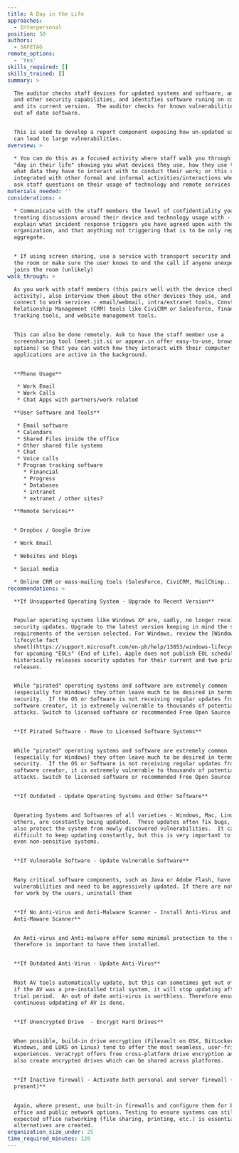 ```yaml
---
title: A Day in the Life
approaches:
  - Interpersonal
position: 50
authors:
  - SAFETAG
remote_options:
  - 'Yes'
skills_required: []
skills_trained: []
summary: >

  The auditor checks staff devices for updated systems and software, anti-virus
  and other security capabilities, and identifies software runing on computers
  and its current version.  The auditor checks for known vulnerabilities to any
  out of date software.


  This is used to develop a report component exposing how un-updated software
  can lead to large vulnerabilities.
overview: >

  * You can do this as a focused activity where staff walk you through a usual
  "day in their life" showing you what devices they use, how they use them, and
  what data they have to interact with to conduct their work; or this can be
  integrated with other formal and informal activities/interactions where you
  ask staff questions on their usage of technology and remote services
materials_needed: ''
considerations: >

  * Communicate with the staff members the level of confidentiality you are
  treating discussions around their device and technology usage with - i.e.
  explain what incident response triggers you have agreed upon with the
  organization, and that anything not triggering that is to be only reported in
  aggregate.


  * If using screen sharing, use a service with transport security and "lock"
  the room or make sure the user knows to end the call if anyone unexpected
  joins the room (unlikely)
walk_through: >

  As you work with staff members (this pairs well with the device checklist
  activity), also interview them about the other devices they use, and how they
  connect to work services - email/webmail, intra/extranet tools, Constituent
  Relationship Management (CRM) tools like CiviCRM or Salesforce, financial
  tracking tools, and website management tools.


  This can also be done remotely. Ask to have the staff member use a
  screensharing tool (meet.jit.si or appear.in offer easy-to-use, browser based
  options) so that you can watch how they interact with their computer and what
  applications are active in the background.


  **Phone Usage**

   * Work Email
   * Work Calls
   * Chat Apps with partners/work related

  **User Software and Tools**

   * Email software
   * Calendars
   * Shared Files inside the office
   * Other shared file systems
   * Chat
   * Voice calls
   * Program tracking software
     * Financial
     * Progress
     * Databases
     * intranet
     * extranet / other sites?

  **Remote Services**


  * Dropbox / Google Drive

  * Work Email

  * Websites and blogs

  * Social media

  * Online CRM or mass-mailing tools (SalesForce, CiviCRM, MailChimp...)
recommendations: >

  **If Unsupported Operating System - Upgrade to Recent Version**


  Popular operating systems like Windows XP are, sadly, no longer receiving
  security updates. Upgrade to the latest version keeping in mind the system
  requirements of the version selected. For Windows, review the [Windows
  lifecycle fact
  sheet](https://support.microsoft.com/en-ph/help/13853/windows-lifecycle-fact-sheet)
  for upcoming "EOLs" (End of Life). Apple does not publish EOL schedules, but
  historically releases security updates for their current and two prior
  releases. 


  While "pirated" operating systems and software are extremely common
  (especially for Windows) they often leave much to be desired in terms of
  security.  If the OS or Software is not receiving regular updates from the
  software creator, it is extremely vulnerable to thousands of potential
  attacks. Switch to licensed software or recommended Free Open Source Software


  **If Pirated Software - Move to Licensed Software Systems**


  While "pirated" operating systems and software are extremely common
  (especially for Windows) they often leave much to be desired in terms of
  security.  If the OS or Software is not receiving regular updates from the
  software creator, it is extremely vulnerable to thousands of potential
  attacks. Switch to licensed software or recommended Free Open Source Software


  **If Outdated - Update Operating Systems and Other Software**


  Operating Systems and Softwares of all varieties - Windows, Mac, Linux, and
  others, are constantly being updated.  These updates often fix bugs, but they
  also protect the system from newly discovered vulnerabilities.  It can seem
  difficult to keep updating constantly, but this is very important to protect
  even non-sensitive systems.


  **If Vulnerable Software - Update Vulnerable Software**


  Many critical software components, such as Java or Adobe Flash, have many
  vulnerabilities and need to be aggressively updated. If there are not needed
  for work by the users, uninstall them


  **If No Anti-Virus and Anti-Malware Scanner - Install Anti-Virus and
  Anti-Maware Scanner**


  An Anti-virus and Anti-malware offer some minimal protection to the system and
  therefore is important to have them installed.


  **If Outdated Anti-Virus - Update Anti-Virus**


  Most AV tools automatically update, but this can sometimes get out of sync, or
  if the AV was a pre-installed trial system, it will stop updating after its
  trial period.  An out of date anti-virus is worthless. Therefore ensure that
  continuous udpdating of AV is done.


  **If Unencrypted Drive  - Encrypt Hard Drives**


  When possible, build-in drive encryption (Filevault on OSX, BitLockeron
  Windows, and LUKS on Linux) tend to offer the most seamless, user-friendly
  experiences. VeraCrypt offers free cross-platform drive encryption and cna
  also create encrypted drives which can be shared across platforms.


  **If Inactive firewall - Activate both personal and server firewall (If
  present)**


  Again, where present, use built-in firewalls and configure them for both
  office and public network options. Testing to ensure systems can still perform
  expected office natworking (file sharing, printing, etc.) is essential unless
  alternatives are created.
organization_size_under: 25
time_required_minutes: 120
---
```


